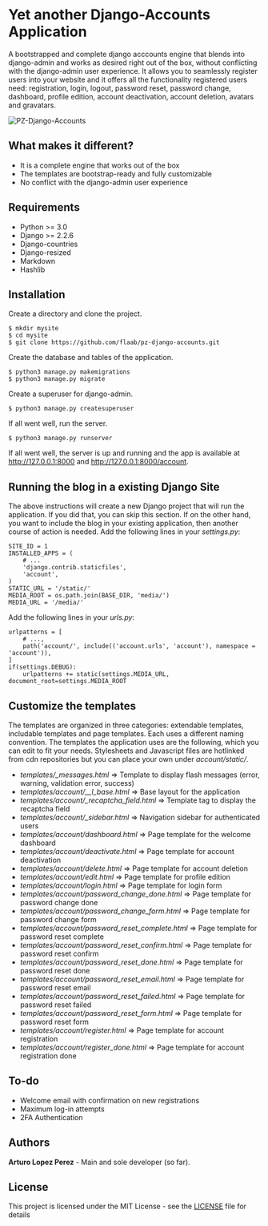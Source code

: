 # Yet another Django-Accounts Application

A bootstrapped and complete django acccounts engine that blends into django-admin and works as desired right out of the box, without conflicting with the django-admin user experience.  It allows you to seamlessly register users into your website and it offers all the functionality registered users need: registration, login, logout, password reset, password change, dashboard, profile edition, account deactivation, account deletion, avatars and gravatars.

![PZ-Django-Accounts](https://www.dropbox.com/s/5q2229bvrpsnq4q/pz-django-accounts.png?raw=1)

## What makes it different?

- It is a complete engine that works out of the box
- The templates are bootstrap-ready and fully customizable
- No conflict with the django-admin user experience

## Requirements
- Python >= 3.0
- Django >= 2.2.6
- Django-countries
- Django-resized
- Markdown
- Hashlib

## Installation
Create a directory and clone the project.
```
$ mkdir mysite
$ cd mysite
$ git clone https://github.com/flaab/pz-django-accounts.git 
```
Create the database and tables of the application.
```
$ python3 manage.py makemigrations
$ python3 manage.py migrate
```
Create a superuser for django-admin.
```
$ python3 manage.py createsuperuser
```
If all went well, run the server.
```
$ python3 manage.py runserver
```
If all went well, the server is up and running and the app is available at http://127.0.0.1:8000 and http://127.0.0.1:8000/account.

## Running the blog in a existing Django Site

The above instructions will create a new Django project that will run the application. If you did that, you can skip this section. If on the other hand, you want to include the blog in your existing application, then another course of action is needed. Add the following lines in your *settings.py*:

```
SITE_ID = 1 
INSTALLED_APPS = (
    # ...
    'django.contrib.staticfiles',
    'account',
)
STATIC_URL = '/static/'
MEDIA_ROOT = os.path.join(BASE_DIR, 'media/')
MEDIA_URL = '/media/'
```

Add the following lines in your *urls.py*:

```
urlpatterns = [
    # ...,
    path('account/', include(('account.urls', 'account'), namespace = 'account')),
]
if(settings.DEBUG):
    urlpatterns += static(settings.MEDIA_URL, document_root=settings.MEDIA_ROOT
```

## Customize the templates
The templates are organized in three categories: extendable templates, includable templates and page templates. Each uses a different naming convention. The templates the application uses are the following, which you can edit to fit your needs. Stylesheets and Javascript files are hotlinked from cdn repositories but you can place your own under *account/static/*.

- *templates/_messages.html* => Template to display flash messages (error, warning, validation error, success)
- *templates/account/__l_base.html* => Base layout for the application 
- *templates/account/_recaptcha_field.html* => Template tag to display the recaptcha field
- *templates/account/_sidebar.html* => Navigation sidebar for authenticated users
- *templates/account/dashboard.html* => Page template for the welcome dashboard
- *templates/account/deactivate.html* => Page template for account deactivation
- *templates/account/delete.html* => Page template for account deletion 
- *templates/account/edit.html* => Page template for profile edition
- *templates/account/login.html* => Page template for login form
- *templates/account/password_change_done.html* => Page template for password change done
- *templates/account/password_change_form.html* => Page template for password change form
- *templates/account/password_reset_complete.html* => Page template for password reset complete
- *templates/account/password_reset_confirm.html* => Page template for password reset confirm
- *templates/account/password_reset_done.html* => Page template for password reset done
- *templates/account/password_reset_email.html* => Page template for password reset email 
- *templates/account/password_reset_failed.html* => Page template for password reset failed
- *templates/account/password_reset_form.html* => Page template for password reset form
- *templates/account/register.html* => Page template for account registration
- *templates/account/register_done.html* => Page template for account registration done

## To-do
- Welcome email with confirmation on new registrations
- Maximum log-in attempts
- 2FA Authentication

## Authors
**Arturo Lopez Perez** - Main and sole developer (so far).

## License
This project is licensed under the MIT License - see the [LICENSE](LICENSE) file for details